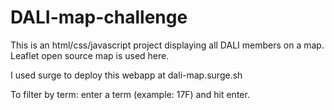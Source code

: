 # DALI-map-challenge
This is an html/css/javascript project displaying all DALI members on a map. Leaflet open source map is used here.

  I used surge to deploy this webapp at dali-map.surge.sh

  To filter by term:
    enter a term (example: 17F) and hit enter.
